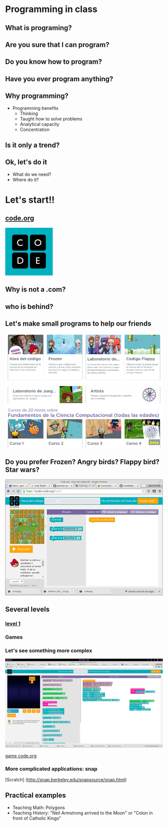 # Programming in class

##  What is programing?

## Are you sure that I can program?

## Do you know how to program?

## Have you ever program anything?



## Why programming?
* Programming benefits
	* Thinking
	* Taught how to solve problems
	* Analytical capacity
	* Concentration

## Is it only a trend?

##  Ok, let's do it

* What do we need?
* Where do it?



# Let's start!!

## [code.org](http://code.org)

![code](./images/code.png)

##  Why is not a .com?
## who is behind?

## Let's make small programs to help our friends

![characters](./images/personajes_code.png)

## Do you prefer Frozen? Angry birds? Flappy bird? Star wars?

![angry birds](./images/AngryBird_code.png)

## Several levels

### [level 1](https://studio.code.org/hoc/1/)

### Games

### Let's see something more complex

![game](./images/JuegoCode.png)

[game code.org](https://studio.code.org/s/playlab/stage/1/puzzle/10)

### More complicated applications: snap

[Scratch] (http://snap.berkeley.edu/snapsource/snap.html)



## Practical examples

* Teaching Math: Polygons
* Teaching History: "Neil Armstrong arrived to the Moon" or "Colon in front of Catholic Kings"
